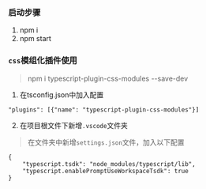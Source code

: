 ### 启动步骤
1. npm i
2. npm start

### `css`模组化插件使用
> npm i typescript-plugin-css-modules --save-dev

1. 在tsconfig.json中加入配置
```
"plugins": [{"name": "typescript-plugin-css-modules"}]
```
2. 在项目根文件下新增`.vscode`文件夹
> 在文件夹中新增`settings.json`文件，加入以下配置
```
{
	"typescript.tsdk": "node_modules/typescript/lib",
	"typescript.enablePromptUseWorkspaceTsdk": true
}
```
